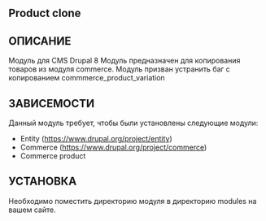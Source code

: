 Product clone
-----------------

ОПИСАНИЕ
------------

Модуль для CMS Drupal 8
Модуль предназначен для копирования товаров из модуля commerce. 
Модуль призван устранить баг с копированием commmerce_product_variation

ЗАВИСЕМОСТИ
------------

Данный модуль требует, чтобы были установлены следующие модули:
  - Entity (https://www.drupal.org/project/entity)
  - Commerce (https://www.drupal.org/project/commerce)
  - Commerce product

УСТАНОВКА
------------

Необходимо поместить директорию модуля в директорию modules
на вашем сайте.
